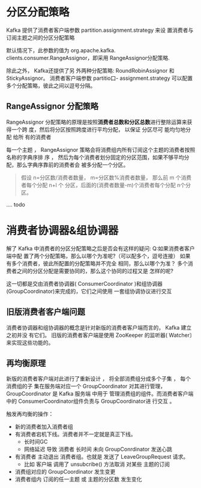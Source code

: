 # 分区分配策略
Kafka 提供了消费者客户端参数 partition.assignment.strategy 来设 置消费者与订阅主题之间的分区分配策略

默认情况下，此参数的值为 org.apache.kafka. clients.consumer.RangeAssignor，即采用 RangeAssignor分配策略.

除此之外， Kafka还提供了另 外两种分配策略: RoundRobinAssignor 和 StickyAssignor。 消费者客户端参数 partitio口- assignment.strategy 可以配置多个分配策略，彼此之间以逗号分隔。

## RangeAssignor 分配策略
RangeAssignor 分配策略的原理是按照**消费者总数和分区总数**进行整除运算来获得一个跨
度，然后将分区按照跨度进行平均分配， 以保证 分区尽可 能均匀地分配 给所 有的消费者

每一个主题 ， RangeAssignor 策略会将消费组内所有订阅这个主题的消费者按照名称的字典序排 序 ， 
然后为每个消费者划分固定的分区范围，如果不够平均分配，那么字典序靠前的消费者会 被多分配一个分区。

>假设 n=分区数/消费者数量， m=分区数%消费者数量，
> 那么前 m 个消费者每个分配 n+l 个 分区，后面的(消费者数量-m)个消费者每个分配 n个分区。


.... todo


# 消费者协调器&组协调器

解了 Kafka 中消费者的分区分配策略之后是否会有这样的疑问:
Q:如果消费者客户端中配 置了两个分配策略，那么以哪个为准呢?（可以配多个，逗号连接）
如果有多个消费者，彼此所配置的分配策略并不完全 相同，那么以哪个为准？
多个消费者之间的分区分配是需要协同的，那么这个协同的过程又是 怎样的呢?

这一切都是交由消费者协调器( ConsumerCoordinator )和组协调器
(GroupCoordinator)来完成的，它们之间使用 一套组协调协议进行交互

## 旧版消费者客户端问题
消费者协调器和组协调器的概念是针对新版的消费者客户端而言的， Kafka 建立之初并没 有它们。
旧版的消费者客户端是使用 ZooKeeper 的监听器( Watcher〕来实现这些功能的。


## 再均衡原理

新版的消费者客户端对此进行了重新设计 ， 将全部消费组分成多个子集 ，
每个消费组的子 集在服务端对应一个 GroupCoordinator 对其进行管理， 
GroupCoordinator 是 Kafka 服务端 中用于 管理消费组的组件。而消费者客户端中的 ConsumerCoordinator组件负责与 GroupCoordinator进 行交互 。


触发再均衡的操作：
- 新的消费者加入消费者组
- 有消费者宕机下线。消费者并不一定就是真正下线。
    - 长时间GC
    - 网络延迟 导致 消费者 长时间 未向 GroupConrdinator 发送心跳
- 有消费者 主动退出 消费者组。也就是 发送了 LeaveGroupRequest 请求。
    - 比如 客户端 调用了 unsubcribe() 方法取消 对某些 主题的订阅
- 消费组对应的 GroupCoordinator 发生变更
- 消费者组内 订阅的任一主题 或 主题的分区数 发生变化 
    